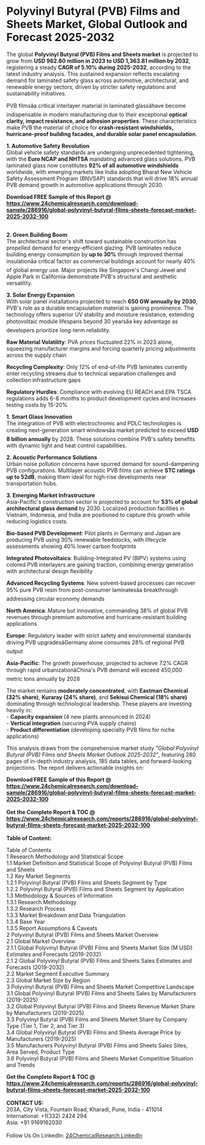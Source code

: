 <h1>Polyvinyl Butyral (PVB) Films and Sheets Market, Global Outlook and Forecast 2025-2032</h1><p>The global <strong>Polyvinyl Butyral (PVB) Films and Sheets market</strong> is projected to grow from <strong>USD 962.80 million in 2023 to USD 1,363.81 million by 2032</strong>, registering a steady <strong>CAGR of 5.10% during 2025-2032</strong>, according to the latest industry analysis. This sustained expansion reflects escalating demand for laminated safety glass across automotive, architectural, and renewable energy sectors, driven by stricter safety regulations and sustainability initiatives.</p><p>PVB filmsâa critical interlayer material in laminated glassâhave become indispensable in modern manufacturing due to their exceptional <strong>optical clarity, impact resistance, and adhesion properties</strong>. These characteristics make PVB the material of choice for <strong>crash-resistant windshields, hurricane-proof building facades, and durable solar panel encapsulation</strong>.</p><p><strong>1. Automotive Safety Revolution</strong><br>
Global vehicle safety standards are undergoing unprecedented tightening, with the <strong>Euro NCAP and NHTSA</strong> mandating advanced glass solutions. PVB laminated glass now constitutes <strong>92% of all automotive windshields</strong> worldwide, with emerging markets like India adopting Bharat New Vehicle Safety Assessment Program (BNVSAP) standards that will drive 18% annual PVB demand growth in automotive applications through 2030.</p><div><b>Download FREE Sample of this Report @ 
            <a href="https://www.24chemicalresearch.com/download-sample/286916/global-polyvinyl-butyral-films-sheets-forecast-market-2025-2032-100">
            https://www.24chemicalresearch.com/download-sample/286916/global-polyvinyl-butyral-films-sheets-forecast-market-2025-2032-100</a></b></div><br><p><strong>2. Green Building Boom</strong><br>
The architectural sector's shift toward sustainable construction has propelled demand for energy-efficient glazing. PVB laminates reduce building energy consumption by <strong>up to 30%</strong> through improved thermal insulationâa critical factor as commercial buildings account for nearly 40% of global energy use. Major projects like Singapore's Changi Jewel and Apple Park in California demonstrate PVB's structural and aesthetic versatility.</p><p><strong>3. Solar Energy Expansion</strong><br>
With solar panel installations projected to reach <strong>650 GW annually by 2030</strong>, PVB's role as a durable encapsulation material is gaining prominence. The technology offers superior UV stability and moisture resistance, extending photovoltaic module lifespans beyond 30 yearsâa key advantage as developers prioritize long-term reliability.</p><p><strong>Raw Material Volatility</strong>: PVA prices fluctuated 22% in 2023 alone, squeezing manufacturer margins and forcing quarterly pricing adjustments across the supply chain</p><p><strong>Recycling Complexity</strong>: Only 12% of end-of-life PVB laminates currently enter recycling streams due to technical separation challenges and collection infrastructure gaps</p><p><strong>Regulatory Hurdles</strong>: Compliance with evolving EU REACH and EPA TSCA regulations adds 6-8 months to product development cycles and increases testing costs by 15-20%</p><p><strong>1. Smart Glass Innovation</strong><br>
The integration of PVB with electrochromic and PDLC technologies is creating next-generation smart windowsâa market predicted to exceed <strong>USD 8 billion annually</strong> by 2028. These solutions combine PVB's safety benefits with dynamic light and heat control capabilities.</p><p><strong>2. Acoustic Performance Solutions</strong><br>
Urban noise pollution concerns have spurred demand for sound-dampening PVB configurations. Multilayer acoustic PVB films can achieve <strong>STC ratings up to 52dB</strong>, making them ideal for high-rise developments near transportation hubs.</p><p><strong>3. Emerging Market Infrastructure</strong><br>
Asia-Pacific's construction sector is projected to account for <strong>53% of global architectural glass demand</strong> by 2030. Localized production facilities in Vietnam, Indonesia, and India are positioned to capture this growth while reducing logistics costs.</p><p><strong>Bio-based PVB Development</strong>: Pilot plants in Germany and Japan are producing PVB using 30% renewable feedstocks, with lifecycle assessments showing 40% lower carbon footprints</p><p><strong>Integrated Photovoltaics</strong>: Building-Integrated PV (BIPV) systems using colored PVB interlayers are gaining traction, combining energy generation with architectural design flexibility</p><p><strong>Advanced Recycling Systems</strong>: New solvent-based processes can recover 95% pure PVB resin from post-consumer laminatesâa breakthrough addressing circular economy demands</p><p><strong>North America</strong>: Mature but innovative, commanding 38% of global PVB revenues through premium automotive and hurricane-resistant building applications</p><p><strong>Europe</strong>: Regulatory leader with strict safety and environmental standards driving PVB upgradesâGermany alone consumes 28% of regional PVB output</p><p><strong>Asia-Pacific</strong>: The growth powerhouse, projected to achieve 7.2% CAGR through rapid urbanizationâChina's PVB demand will exceed 450,000 metric tons annually by 2028</p><p>The market remains <strong>moderately concentrated</strong>, with <strong>Eastman Chemical (32% share)</strong>, <strong>Kuraray (24% share)</strong>, and <strong>Sekisui Chemical (18% share)</strong> dominating through technological leadership. These players are investing heavily in:<br>
- <strong>Capacity expansion</strong> (4 new plants announced in 2024)<br>
- <strong>Vertical integration</strong> (securing PVA supply chains)<br>
- <strong>Product differentiation</strong> (developing specialty PVB films for niche applications)</p><p>This analysis draws from the comprehensive market study <em>"Global Polyvinyl Butyral (PVB) Films and Sheets Market Outlook 2025-2032"</em>, featuring 280 pages of in-depth industry analysis, 185 data tables, and forward-looking projections. The report delivers actionable insights on:</p><div><b>Download FREE Sample of this Report @ 
            <a href="https://www.24chemicalresearch.com/download-sample/286916/global-polyvinyl-butyral-films-sheets-forecast-market-2025-2032-100">
            https://www.24chemicalresearch.com/download-sample/286916/global-polyvinyl-butyral-films-sheets-forecast-market-2025-2032-100</a></b></div><br><div><b>Get the Complete Report & TOC @ 
            <a href="https://www.24chemicalresearch.com/reports/286916/global-polyvinyl-butyral-films-sheets-forecast-market-2025-2032-100">
            https://www.24chemicalresearch.com/reports/286916/global-polyvinyl-butyral-films-sheets-forecast-market-2025-2032-100</a></b></div><br>
            <b>Table of Content:</b><p>Table of Contents<br />
1 Research Methodology and Statistical Scope<br />
1.1 Market Definition and Statistical Scope of Polyvinyl Butyral (PVB) Films and Sheets<br />
1.2 Key Market Segments<br />
1.2.1 Polyvinyl Butyral (PVB) Films and Sheets Segment by Type<br />
1.2.2 Polyvinyl Butyral (PVB) Films and Sheets Segment by Application<br />
1.3 Methodology & Sources of Information<br />
1.3.1 Research Methodology<br />
1.3.2 Research Process<br />
1.3.3 Market Breakdown and Data Triangulation<br />
1.3.4 Base Year<br />
1.3.5 Report Assumptions & Caveats<br />
2 Polyvinyl Butyral (PVB) Films and Sheets Market Overview<br />
2.1 Global Market Overview<br />
2.1.1 Global Polyvinyl Butyral (PVB) Films and Sheets Market Size (M USD) Estimates and Forecasts (2019-2032)<br />
2.1.2 Global Polyvinyl Butyral (PVB) Films and Sheets Sales Estimates and Forecasts (2019-2032)<br />
2.2 Market Segment Executive Summary<br />
2.3 Global Market Size by Region<br />
3 Polyvinyl Butyral (PVB) Films and Sheets Market Competitive Landscape<br />
3.1 Global Polyvinyl Butyral (PVB) Films and Sheets Sales by Manufacturers (2019-2025)<br />
3.2 Global Polyvinyl Butyral (PVB) Films and Sheets Revenue Market Share by Manufacturers (2019-2025)<br />
3.3 Polyvinyl Butyral (PVB) Films and Sheets Market Share by Company Type (Tier 1, Tier 2, and Tier 3)<br />
3.4 Global Polyvinyl Butyral (PVB) Films and Sheets Average Price by Manufacturers (2019-2025)<br />
3.5 Manufacturers Polyvinyl Butyral (PVB) Films and Sheets Sales Sites, Area Served, Product Type<br />
3.6 Polyvinyl Butyral (PVB) Films and Sheets Market Competitive Situation and Trends<br />
</p><div><b>Get the Complete Report & TOC @ 
            <a href="https://www.24chemicalresearch.com/reports/286916/global-polyvinyl-butyral-films-sheets-forecast-market-2025-2032-100">
            https://www.24chemicalresearch.com/reports/286916/global-polyvinyl-butyral-films-sheets-forecast-market-2025-2032-100</a></b></div><br><b>CONTACT US:</b><br>
            203A, City Vista, Fountain Road, Kharadi, Pune, India - 411014<br>
            International: +1(332) 2424 294<br>
            Asia: +91 9169162030 <br><br>
            Follow Us On LinkedIn: <a href="https://www.linkedin.com/company/24chemicalresearch/">24ChemicalResearch LinkedIn</a>